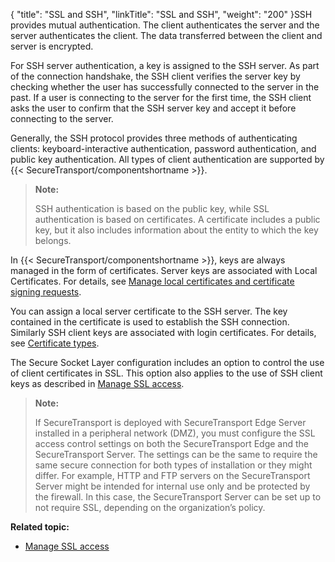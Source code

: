 {
    "title": "SSL and SSH",
    "linkTitle": "SSL and SSH",
    "weight": "200"
}SSH provides mutual authentication. The client authenticates the server and the server authenticates the client. The data transferred between the client and server is encrypted.

For SSH server authentication, a key is assigned to the SSH server. As part of the connection handshake, the SSH client verifies the server key by checking whether the user has successfully connected to the server in the past. If a user is connecting to the server for the first time, the SSH client asks the user to confirm that the SSH server key and accept it before connecting to the server.

Generally, the SSH protocol provides three methods of authenticating clients: keyboard-interactive authentication, password authentication, and public key authentication. All types of client authentication are supported by {{< SecureTransport/componentshortname  >}}.

> **Note:**
>
> SSH authentication is based on the public key, while SSL authentication is based on certificates. A certificate includes a public key, but it also includes information about the entity to which the key belongs.

In {{< SecureTransport/componentshortname  >}}, keys are always managed in the form of certificates. Server keys are associated with Local Certificates. For details, see [Manage local certificates and certificate signing requests](../../../c_st_setup/c_st_certificates/t_st_localcertificatesandcsrs#top).

You can assign a local server certificate to the SSH server. The key contained in the certificate is used to establish the SSH connection. Similarly SSH client keys are associated with login certificates. For details, see [Certificate types](../../../c_st_setup/c_st_certificates/r_st_certificate_types#SetupMenu_1217491348_1126501).

The Secure Socket Layer configuration includes an option to control the use of client certificates in SSL. This option also applies to the use of SSH client keys as described in [Manage SSL access](../t_st_sslaccess_new#Specify).

> **Note:**
>
> If SecureTransport is deployed with SecureTransport Edge Server installed in a peripheral network (DMZ), you must configure the SSL access control settings on both the SecureTransport Edge and the SecureTransport Server. The settings can be the same to require the same secure connection for both types of installation or they might differ. For example, HTTP and FTP servers on the SecureTransport Server might be intended for internal use only and be protected by the firewall. In this case, the SecureTransport Server can be set up to not require SSL, depending on the organization’s policy.

**Related topic:**

-   [Manage SSL access](../t_st_sslaccess_new)
